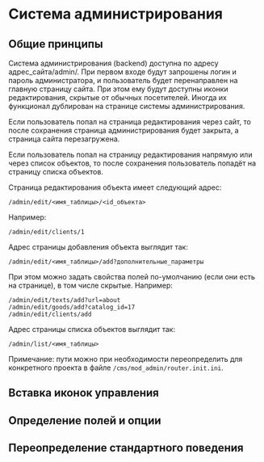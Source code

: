 Система администрирования
=========================

Общие принципы
--------------

Система администрирования (backend) доступна по адресу адрес_сайта/admin/. При первом входе будут запрошены логин и пароль администратора, и пользователь будет перенаправлен на главную страницу сайта. При этом ему будут доступны иконки редактирования, скрытые от обычных посетителей. Иногда их функционал дублирован на странице системы администрирования.

Если пользователь попал на страница редактирования через сайт, то после сохранения страница администрирования будет закрыта, а страница сайта перезагружена.

Если пользователь попал на страницу редактирования напрямую или через список объектов, то после сохранения пользователь попадёт на страницу списка объектов.

Страница редактирования объекта имеет следующий адрес:
		
	/admin/edit/<имя_таблицы>/<id_объекта>
	
Например:
	
	/admin/edit/clients/1

Адрес страницы добавления объекта выглядит так:

	/admin/edit/<имя_таблицы>/add?дополнительные_параметры
	
При этом можно задать свойства полей по-умолчанию (если они есть на странице), в том числе скрытые. Например:

	/admin/edit/texts/add?url=about
	/admin/edit/goods/add?catalog_id=17
	/admin/edit/clients/add

Адрес страницы списка объектов выглядит так:
	
	/admin/list/<имя_таблицы>
	
Примечание: пути можно при необходимости переопределить для конкретного проекта в файле `/cms/mod_admin/router.init.ini`.

Вставка иконок управления
-------------------------

Определение полей и опции
-------------------------

Переопределение стандартного поведения
--------------------------------------
